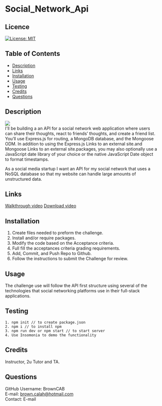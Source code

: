 # Social_Network_Api

## Licence

[![License: MIT](https://img.shields.io/badge/License-MIT-yellow.svg)](https://opensource.org/licenses/MIT)

## Table of Contents

- [Description](#Description)
- [Links](#Links) 
- [Installation](#Installation)
- [Usage](#Usage)
- [Testing](#Testing)
- [Credits](#Credits)
- [Questions](#Questions)

## Description
<img src="assets/">
<br>
I'll be building a an API for a social network web application where users can share their thoughts, react to friends’ thoughts, and create a friend list. You’ll use Express.js for routing, a MongoDB database, and the Mongoose ODM. In addition to using the Express.js Links to an external site.and Mongoose Links to an external site.packages, you may also optionally use a JavaScript date library of your choice or the native JavaScript Date object to format timestamps.

As a social media startup I want an API for my social network that uses a NoSQL database so that my website can handle large amounts of unstructured data.

## Links

 <a href=" ">Walkthrough video</a>
  <a href="https://drive.google.com/file/d/1xsdwpwDXIZBiundiGNXYo5ww3hACP2sQ/view?usp=share_link">Download video</a>

## Installation

1. Create files needed to preform the challenge.
2. Install and/or require packages.
3. Modify the code based on the Acceptance criteria.
4. Full fill the acceptances criteria grading requirements.
5. Add, Commit, and Push Repo to Github.
6. Follow the instructions to submit the Challenge for review.

## Usage

The challenge use will follow the API first structure using several of the technologies that social networking platforms use in their full-stack applications. 

## Testing
```
1. npm init // to create package.json
2. npm i // to install npm
3. npm run dev or npm start // to start server
4. Use Insomonia to demo the functionality
```
## Credits 
Instructor, 2u Tutor and TA.


## Questions

GitHub Username: BrownCAB
<br>E-mail: brown.calah@hotmail.com 
<br>Contact: E-mail
